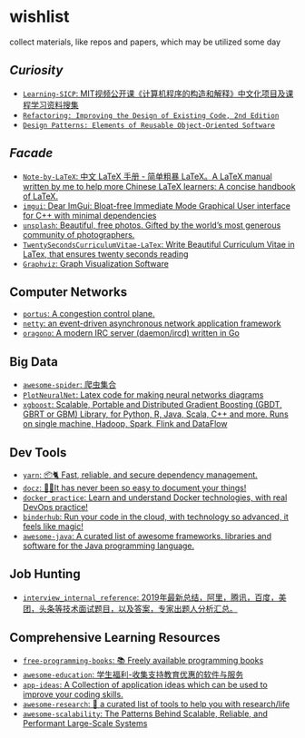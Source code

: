 # wishlist
collect materials, like repos and papers, which may be utilized some day
## *Curiosity*
- [`Learning-SICP`: MIT视频公开课《计算机程序的构造和解释》中文化项目及课程学习资料搜集](https://github.com/DeathKing/Learning-SICP)
- [`Refactoring: Improving the Design of Existing Code, 2nd Edition`](https://book.douban.com/subject/30468597/)
- [`Design Patterns: Elements of Reusable Object-Oriented Software`](https://book.douban.com/subject/1052241/)
## *Facade*
- [`Note-by-LaTeX`: 中文 LaTeX 手册 - 简单粗暴 LaTeX。A LaTeX manual written by me to help more Chinese LaTeX learners: A concise handbook of LaTeX.](https://github.com/wklchris/Note-by-LaTeX)
- [`imgui`: Dear ImGui: Bloat-free Immediate Mode Graphical User interface for C++ with minimal dependencies
](https://github.com/ocornut/imgui)
- [`unsplash`: Beautiful, free photos. Gifted by the world’s most generous community of photographers.](https://unsplash.com/)
- [`TwentySecondsCurriculumVitae-LaTex`: Write Beautiful Curriculum Vitae in LaTex, that ensures twenty seconds reading](https://github.com/spagnuolocarmine/TwentySecondsCurriculumVitae-LaTex)
- [`Graphviz`: Graph Visualization Software](https://www.graphviz.org/)
## Computer Networks
- [`portus`: A congestion control plane.](https://github.com/ccp-project/portus)
- [`netty`: an event-driven asynchronous network application framework](https://github.com/netty/netty)
- [`oragono`: A modern IRC server (daemon/ircd) written in Go](https://github.com/oragono/oragono)
## Big Data
- [`awesome-spider`: 爬虫集合](https://github.com/facert/awesome-spider)
- [`PlotNeuralNet`: Latex code for making neural networks diagrams](https://github.com/HarisIqbal88/PlotNeuralNet)
- [`xgboost`: Scalable, Portable and Distributed Gradient Boosting (GBDT, GBRT or GBM) Library, for Python, R, Java, Scala, C++ and more. Runs on single machine, Hadoop, Spark, Flink and DataFlow](https://github.com/dmlc/xgboost)
## Dev Tools
- [`yarn`: 📦🐈 Fast, reliable, and secure dependency management.](https://github.com/yarnpkg/yarn)
- [`docz`: ✍🏻It has never been so easy to document your things!](https://github.com/pedronauck/docz)
- [`docker_practice`: Learn and understand Docker technologies, with real DevOps practice! ](https://github.com/yeasy/docker_practice)
- [`binderhub`: Run your code in the cloud, with technology so advanced, it feels like magic! ](https://github.com/jupyterhub/binderhub)
- [`awesome-java`: A curated list of awesome frameworks, libraries and software for the Java programming language.
](https://github.com/akullpp/awesome-java)
## Job Hunting
- [`interview_internal_reference`: 2019年最新总结，阿里，腾讯，百度，美团，头条等技术面试题目，以及答案，专家出题人分析汇总。](https://github.com/0voice/interview_internal_reference)
## Comprehensive Learning Resources
- [`free-programming-books`: 📚 Freely available programming books](https://github.com/EbookFoundation/free-programming-books)
- [`awesome-education`: 学生福利-收集支持教育优惠的软件与服务](https://github.com/wowlusitong/awesome-education)
- [`app-ideas`: A Collection of application ideas which can be used to improve your coding skills.](https://github.com/florinpop17/app-ideas)
- [`awesome-research`: 🌱 a curated list of tools to help you with research/life](https://github.com/emptymalei/awesome-research)
- [`awesome-scalability`: The Patterns Behind Scalable, Reliable, and Performant Large-Scale Systems](https://github.com/binhnguyennus/awesome-scalability)

